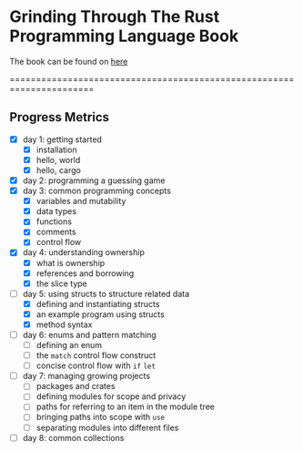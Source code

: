 # Grinding Through The Rust Programming Language Book

The book can be found on [here](https://doc.rust-lang.org/book/)

======================================================================
## Progress Metrics
* [x] day 1: getting started
    * [x] installation
    * [x] hello, world
    * [x] hello, cargo
* [x] day 2: programming a guessing game
* [x] day 3: common programming concepts
    * [x] variables and mutability
    * [x] data types
    * [x] functions
    * [x] comments
    * [x] control flow
* [x] day 4: understanding ownership
    * [x] what is ownership
    * [x] references and borrowing
    * [x] the slice type
* [ ] day 5: using structs to structure related data
    * [x] defining and instantiating structs
    * [x] an example program using structs
    * [x] method syntax
* [ ] day 6: enums and pattern matching
    * [ ] defining an enum
    * [ ] the `match` control flow construct
    * [ ] concise control flow with `if` `let`
* [ ] day 7: managing growing projects
    * [ ] packages and crates
    * [ ] defining modules for scope and privacy
    * [ ] paths for referring to an item in the module tree
    * [ ] bringing paths into scope with `use`
    * [ ] separating modules into different files
* [ ] day 8: common collections